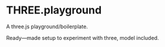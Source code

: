 # THREE.playground
A three.js playground/boilerplate.

Ready—made setup to experiment with three, model included.
